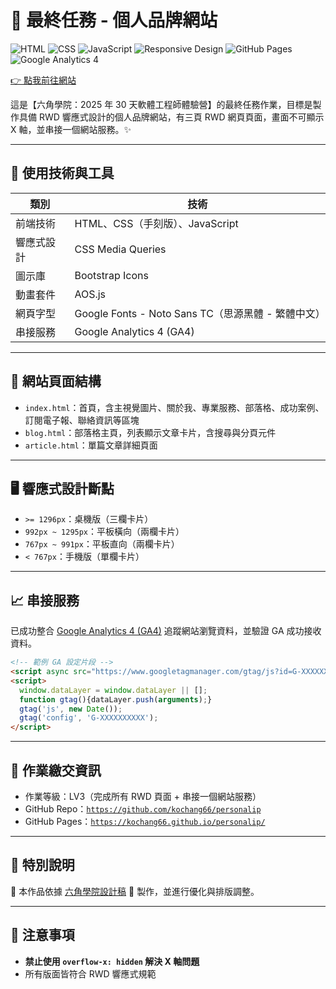 # 🎯 最終任務 - 個人品牌網站

![HTML](https://img.shields.io/badge/HTML5-E34F26?style=for-the-badge&logo=html5&logoColor=white)
![CSS](https://img.shields.io/badge/CSS3-1572B6?style=for-the-badge&logo=css3&logoColor=white)
![JavaScript](https://img.shields.io/badge/JavaScript-F7DF1E?style=for-the-badge&logo=javascript&logoColor=black)
![Responsive Design](https://img.shields.io/badge/Responsive-Design-blue?style=for-the-badge)
![GitHub Pages](https://img.shields.io/badge/Deployed-GitHub_Pages-green?style=for-the-badge&logo=github)
![Google Analytics 4](https://img.shields.io/badge/Google-Analytics_4-ff6f00?style=for-the-badge&logo=googleanalytics&logoColor=white)

[👉 點我前往網站](https://kochang66.github.io/personalip/)

這是【六角學院：2025 年 30 天軟體工程師體驗營】的最終任務作業，目標是製作具備 RWD 響應式設計的個人品牌網站，有三頁 RWD 網頁頁面，畫面不可顯示 X 軸，並串接一個網站服務。✨

---

## 🔧 使用技術與工具

| 類別 | 技術 |
|------|------|
| 前端技術 | HTML、CSS（手刻版）、JavaScript |
| 響應式設計 | CSS Media Queries |
| 圖示庫 | Bootstrap Icons |
| 動畫套件 | AOS.js |
| 網頁字型 | Google Fonts - Noto Sans TC（思源黑體 - 繁體中文）|
| 串接服務 | Google Analytics 4 (GA4) |

---

## 🧱 網站頁面結構

- `index.html`：首頁，含主視覺圖片、關於我、專業服務、部落格、成功案例、訂閱電子報、聯絡資訊等區塊
- `blog.html`：部落格主頁，列表顯示文章卡片，含搜尋與分頁元件
- `article.html`：單篇文章詳細頁面

---

## 🖥️ 響應式設計斷點

- `>= 1296px`：桌機版（三欄卡片）
- `992px ~ 1295px`：平板橫向（兩欄卡片）
- `767px ~ 991px`：平板直向（兩欄卡片）
- `< 767px`：手機版（單欄卡片）

---

## 📈 串接服務

已成功整合 [Google Analytics 4 (GA4)](https://analytics.google.com/) 追蹤網站瀏覽資料，並驗證 GA 成功接收資料。

```html
<!-- 範例 GA 設定片段 -->
<script async src="https://www.googletagmanager.com/gtag/js?id=G-XXXXXXXXXX"></script>
<script>
  window.dataLayer = window.dataLayer || [];
  function gtag(){dataLayer.push(arguments);}
  gtag('js', new Date());
  gtag('config', 'G-XXXXXXXXXX');
</script>
```

---

## 📝 作業繳交資訊

- 作業等級：LV3（完成所有 RWD 頁面 + 串接一個網站服務）
- GitHub Repo：[`https://github.com/kochang66/personalip`](https://github.com/kochang66/personalip)
- GitHub Pages：[`https://kochang66.github.io/personalip/`](https://kochang66.github.io/personalip/)

---

## 🙏 特別說明

🔗 本作品依據 [六角學院設計稿](https://www.figma.com/design/bBHUp0TeM0yjAlkjtyxQJI/2025ver.-%E9%AB%94%E9%A9%97%E7%87%9F%E5%AD%B8%E7%94%9F%E8%A8%AD%E8%A8%88%E7%A8%BF?node-id=236-1109) 🎨 製作，並進行優化與排版調整。

---

## 📌 注意事項

- **禁止使用 `overflow-x: hidden` 解決 X 軸問題**
- 所有版面皆符合 RWD 響應式規範
